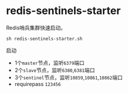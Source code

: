 # redis-sentinels-starter
Redis哨兵集群快速启动。

```
sh redis-sentinels-starter.sh
```

启动 
- 1个`master`节点，监听`6379`端口
- 2个`slave`节点，监听`6380`,`6381`端口
- 3个`sentinel`节点，监听`10859`,`10861`,`10862`端口
- requirepass `123456`